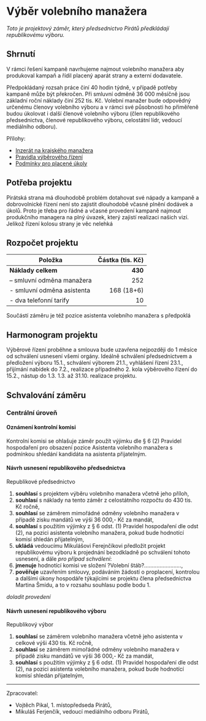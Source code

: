 Výběr volebního manažera
========================

*Toto je projektový záměr, který předsednictvo Pirátů předkládají republikovému výboru.*

Shrnutí
-------

V rámci řešení kampaně navrhujeme najmout volebního manažera aby produkoval kampaň a řídil placený aparát strany a externí dodavatele.

Předpokládaný rozsah práce činí 40 hodin týdně, v případě potřeby kampaně může být překročen. Při smluvní odměně 36 000 měsíčně jsou základní roční náklady činí 252 tis. Kč. Volební manažer bude odpovědný určenému členovy volebního výboru a v rámci své působnosti ho přiměřeně budou úkolovat i další členové volebního výboru (člen republikového předsednictva, členové republikového výboru, celostátní lídr, vedoucí mediálního odboru).

Přílohy:

* [Inzerát na krajského manažera](README.md)
* [Pravidla výběrového řízení](pravidla.md)
* [Podmínky pro placené úkoly](https://www.pirati.cz/rules/ppu)

Potřeba projektu
--------------

Pirátská strana má dlouhodobě problém dotahovat své nápady a kampaně a dobrovolnické řízení není sto zajistit dlouhodobě včasné plnění dodávek a úkolů. Proto je třeba pro řádné a včasné provedení kampaně najmout produkčního managera na plný úvazek, který zajistí realizaci našich vizí.
Jelikož řízení kolosu strany je věc nelehká

Rozpočet projektu
-----------------

Položka | Částka (tis. Kč)
--- | ----:
**Náklady celkem**  | **430**
– smluvní odměna manažera	|	 252
- smluvní odměna asistenta |  168 (18+6)
- dva telefonní tarify | 10

Součástí záměru je též pozice asistenta volebního manažera s předpoklá

Harmonogram projektu
--------------------

Výběrové řízení proběhne a smlouva bude uzavřena nejpozději do 1 měsíce od schválení usnesení všemi orgány.
Ideálně schválení předsednictvem a předložení výboru 15.1., schválení výborem 21.1., vyhlášení řízení 23.1., přijímání nabídek do 7.2., realizace případného 2. kola výběrového řízení do 15.2., nástup do 1.3.
1.3. až 31.10. realizace projektu.

Schvalování záměru
------------------

### Centrální úroveň

#### Oznámení kontrolní komisi

Kontrolní komisi se ohlašuje záměr použít výjimku dle § 6 (2) Pravidel hospodaření pro obsazení pozice Asistenta volebního manažera s podmínkou shledání kandidáta na asistenta přijatelným.

#### Návrh usnesení republikového předsednictva

Republikové předsednictvo

1. **souhlasí** s projektem výběru volebního manažera včetně jeho příloh,
2. **souhlasí** s náklady na tento záměr z celostátního rozpočtu do 430 tis. Kč ročně,
3. **souhlasí** se záměrem mimořádné odměny volebního manažera v případě zisku mandátů ve výši 36 000,- Kč za mandát,
4. **souhlasí** s použitím výjimky z § 6 odst. (1) Pravidel hospodaření dle odst (2), na pozici asistenta volebního manažera, pokud bude hodnotící komisí shledán přijatelným,
5. **ukládá** vedoucímu Mikulášovi Ferejnčíkovi předložit projekt republikovému výboru k projednání bezodkladně po schválení tohoto usnesení, a dále *pro případ schválení*:
5. **jmenuje** hodnotící komisi ve složení ?Volební štáb?........................,
6. **pověřuje** uzavřením smlouvy, podáváním žádostí o proplacení, kontrolou a dalšími úkony hospodáře týkajícími se projektu člena předsednictva Martina Šmídu, a to v rozsahu souhlasu podle bodu 1.

*doladit provedení*


#### Návrh usnesení republikového výboru

Republikový výbor

1. **souhlasí** se záměrem volebního manažera včetně jeho asistenta v celkové výši 430 tis. Kč ročně,
2. **souhlasí** se záměrem mimořádné odměny volebního manažera v případě zisku mandátů ve výši 36 000,- Kč za mandát,
3. **souhlasí** s použitím výjimky z § 6 odst. (1) Pravidel hospodaření dle odst (2), na pozici asistenta volebního manažera, pokud bude hodnotící komisí shledán přijatelným,

---

Zpracovatel:

* Vojtěch Pikal, 1. místopředseda Pirátů,
* Mikuláš Ferjenčík, vedoucí mediálního odboru Pirátů,
